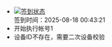 - [![签到状态](https://github.com/womade/Cloud189-Actions/actions/workflows/main.yml/badge.svg?branch=main)](https://github.com/womade/Cloud189-Actions/actions/workflows/main.yml) <br> 签到时间：2025-08-18 00:43:21
- 开始执行帐号1
- 设备ID不存在，需要二次设备校验
